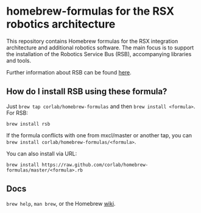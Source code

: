 homebrew-formulas for the RSX robotics architecture
===================================================

This repository contains Homebrew formulas for the RSX integration architecture and additional robotics software. 
The main focus is to support the installation of the Robotics Service Bus (RSB), accompanying libraries and tools.  

Further information about RSB can be found [here](http://docs.cor-lab.de//rsb-manual/trunk/html/index.html).

How do I install RSB using these formula?
-----------------------------------------
Just `brew tap corlab/homebrew-formulas` and then `brew install <formula>`. For RSB:


    brew install rsb

If the formula conflicts with one from mxcl/master or another tap, you can `brew install corlab/homebrew-formulas/<formula>`.

You can also install via URL:


    brew install https://raw.github.com/corlab/homebrew-formulas/master/<formula>.rb


Docs
----
`brew help`, `man brew`, or the Homebrew [wiki](https://github.com/mxcl/homebrew/wiki).
